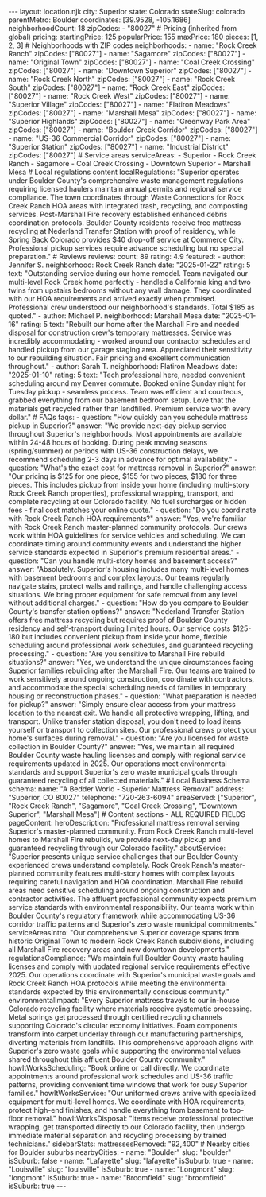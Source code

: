 --- layout: location.njk
city: Superior state: Colorado stateSlug: colorado parentMetro: Boulder coordinates: [39.9528, -105.1686] neighborhoodCount: 18 zipCodes: - "80027" # Pricing (inherited from global) pricing: startingPrice: 125 popularPrice: 155 maxPrice: 180 pieces: [1, 2, 3] # Neighborhoods with ZIP codes neighborhoods: - name: "Rock Creek Ranch" zipCodes: ["80027"] - name: "Sagamore" zipCodes: ["80027"] - name: "Original Town" zipCodes: ["80027"] - name: "Coal Creek Crossing" zipCodes: ["80027"] - name: "Downtown Superior" zipCodes: ["80027"] - name: "Rock Creek North" zipCodes: ["80027"] - name: "Rock Creek South" zipCodes: ["80027"] - name: "Rock Creek East" zipCodes: ["80027"] - name: "Rock Creek West" zipCodes: ["80027"] - name: "Superior Village" zipCodes: ["80027"] - name: "Flatiron Meadows" zipCodes: ["80027"] - name: "Marshall Mesa" zipCodes: ["80027"] - name: "Superior Highlands" zipCodes: ["80027"] - name: "Greenway Park Area" zipCodes: ["80027"] - name: "Boulder Creek Corridor" zipCodes: ["80027"] - name: "US-36 Commercial Corridor" zipCodes: ["80027"] - name: "Superior Station" zipCodes: ["80027"] - name: "Industrial District" zipCodes: ["80027"] # Service areas serviceAreas: - Superior - Rock Creek Ranch - Sagamore - Coal Creek Crossing - Downtown Superior - Marshall Mesa # Local regulations content localRegulations: "Superior operates under Boulder County's comprehensive waste management regulations requiring licensed haulers maintain annual permits and regional service compliance. The town coordinates through Waste Connections for Rock Creek Ranch HOA areas with integrated trash, recycling, and composting services. Post-Marshall Fire recovery established enhanced debris coordination protocols. Boulder County residents receive free mattress recycling at Nederland Transfer Station with proof of residency, while Spring Back Colorado provides $40 drop-off service at Commerce City. Professional pickup services require advance scheduling but no special preparation." # Reviews reviews: count: 89 rating: 4.9 featured: - author: Jennifer S. neighborhood: Rock Creek Ranch date: "2025-01-22" rating: 5 text: "Outstanding service during our home remodel. Team navigated our multi-level Rock Creek home perfectly - handled a California king and two twins from upstairs bedrooms without any wall damage. They coordinated with our HOA requirements and arrived exactly when promised. Professional crew understood our neighborhood's standards. Total $185 as quoted." - author: Michael P. neighborhood: Marshall Mesa date: "2025-01-16" rating: 5 text: "Rebuilt our home after the Marshall Fire and needed disposal for construction crew's temporary mattresses. Service was incredibly accommodating - worked around our contractor schedules and handled pickup from our garage staging area. Appreciated their sensitivity to our rebuilding situation. Fair pricing and excellent communication throughout." - author: Sarah T. neighborhood: Flatiron Meadows date: "2025-01-10" rating: 5 text: "Tech professional here, needed convenient scheduling around my Denver commute. Booked online Sunday night for Tuesday pickup - seamless process. Team was efficient and courteous, grabbed everything from our basement bedroom setup. Love that the materials get recycled rather than landfilled. Premium service worth every dollar." # FAQs faqs: - question: "How quickly can you schedule mattress pickup in Superior?" answer: "We provide next-day pickup service throughout Superior's neighborhoods. Most appointments are available within 24-48 hours of booking. During peak moving seasons (spring/summer) or periods with US-36 construction delays, we recommend scheduling 2-3 days in advance for optimal availability." - question: "What's the exact cost for mattress removal in Superior?" answer: "Our pricing is $125 for one piece, $155 for two pieces, $180 for three pieces. This includes pickup from inside your home (including multi-story Rock Creek Ranch properties), professional wrapping, transport, and complete recycling at our Colorado facility. No fuel surcharges or hidden fees - final cost matches your online quote." - question: "Do you coordinate with Rock Creek Ranch HOA requirements?" answer: "Yes, we're familiar with Rock Creek Ranch master-planned community protocols. Our crews work within HOA guidelines for service vehicles and scheduling. We can coordinate timing around community events and understand the higher service standards expected in Superior's premium residential areas." - question: "Can you handle multi-story homes and basement access?" answer: "Absolutely. Superior's housing includes many multi-level homes with basement bedrooms and complex layouts. Our teams regularly navigate stairs, protect walls and railings, and handle challenging access situations. We bring proper equipment for safe removal from any level without additional charges." - question: "How do you compare to Boulder County's transfer station options?" answer: "Nederland Transfer Station offers free mattress recycling but requires proof of Boulder County residency and self-transport during limited hours. Our service costs $125-180 but includes convenient pickup from inside your home, flexible scheduling around professional work schedules, and guaranteed recycling processing." - question: "Are you sensitive to Marshall Fire rebuild situations?" answer: "Yes, we understand the unique circumstances facing Superior families rebuilding after the Marshall Fire. Our teams are trained to work sensitively around ongoing construction, coordinate with contractors, and accommodate the special scheduling needs of families in temporary housing or reconstruction phases." - question: "What preparation is needed for pickup?" answer: "Simply ensure clear access from your mattress location to the nearest exit. We handle all protective wrapping, lifting, and transport. Unlike transfer station disposal, you don't need to load items yourself or transport to collection sites. Our professional crews protect your home's surfaces during removal." - question: "Are you licensed for waste collection in Boulder County?" answer: "Yes, we maintain all required Boulder County waste hauling licenses and comply with regional service requirements updated in 2025. Our operations meet environmental standards and support Superior's zero waste municipal goals through guaranteed recycling of all collected materials." # Local Business Schema schema: name: "A Bedder World - Superior Mattress Removal" address: "Superior, CO 80027" telephone: "720-263-6094" areaServed: ["Superior", "Rock Creek Ranch", "Sagamore", "Coal Creek Crossing", "Downtown Superior", "Marshall Mesa"] # Content sections - ALL REQUIRED FIELDS pageContent: heroDescription: "Professional mattress removal serving Superior's master-planned community. From Rock Creek Ranch multi-level homes to Marshall Fire rebuilds, we provide next-day pickup and guaranteed recycling through our Colorado facility." aboutService: "Superior presents unique service challenges that our Boulder County-experienced crews understand completely. Rock Creek Ranch's master-planned community features multi-story homes with complex layouts requiring careful navigation and HOA coordination. Marshall Fire rebuild areas need sensitive scheduling around ongoing construction and contractor activities. The affluent professional community expects premium service standards with environmental responsibility. Our teams work within Boulder County's regulatory framework while accommodating US-36 corridor traffic patterns and Superior's zero waste municipal commitments." serviceAreasIntro: "Our comprehensive Superior coverage spans from historic Original Town to modern Rock Creek Ranch subdivisions, including all Marshall Fire recovery areas and new downtown developments." regulationsCompliance: "We maintain full Boulder County waste hauling licenses and comply with updated regional service requirements effective 2025. Our operations coordinate with Superior's municipal waste goals and Rock Creek Ranch HOA protocols while meeting the environmental standards expected by this environmentally conscious community." environmentalImpact: "Every Superior mattress travels to our in-house Colorado recycling facility where materials receive systematic processing. Metal springs get processed through certified recycling channels supporting Colorado's circular economy initiatives. Foam components transform into carpet underlay through our manufacturing partnerships, diverting materials from landfills. This comprehensive approach aligns with Superior's zero waste goals while supporting the environmental values shared throughout this affluent Boulder County community." howItWorksScheduling: "Book online or call directly. We coordinate appointments around professional work schedules and US-36 traffic patterns, providing convenient time windows that work for busy Superior families." howItWorksService: "Our uniformed crews arrive with specialized equipment for multi-level homes. We coordinate with HOA requirements, protect high-end finishes, and handle everything from basement to top-floor removal." howItWorksDisposal: "Items receive professional protective wrapping, get transported directly to our Colorado facility, then undergo immediate material separation and recycling processing by trained technicians." sidebarStats: mattressesRemoved: "92,400" # Nearby cities for Boulder suburbs nearbyCities: - name: "Boulder" slug: "boulder" isSuburb: false - name: "Lafayette" slug: "lafayette" isSuburb: true - name: "Louisville" slug: "louisville" isSuburb: true - name: "Longmont" slug: "longmont" isSuburb: true - name: "Broomfield" slug: "broomfield" isSuburb: true ---